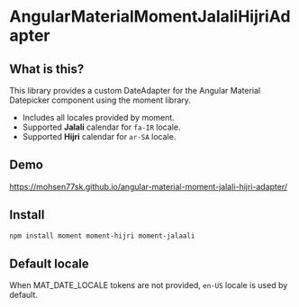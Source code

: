 # AngularMaterialMomentJalaliHijriAdapter

## What is this?

This library provides a custom DateAdapter for the Angular Material Datepicker component using the moment library.

* Includes all locales provided by moment.
* Supported **Jalali** calendar for `fa-IR` locale.
* Supported **Hijri** calendar for `ar-SA` locale.

## Demo

<https://mohsen77sk.github.io/angular-material-moment-jalali-hijri-adapter/>

## Install

```sh
npm install moment moment-hijri moment-jalaali
```

## Default locale

When MAT_DATE_LOCALE tokens are not provided, `en-US` locale is used by default.
